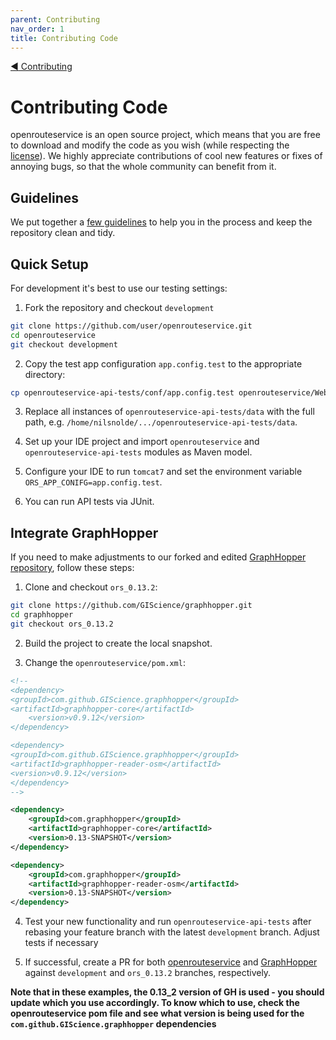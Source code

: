 ```yaml
---
parent: Contributing
nav_order: 1
title: Contributing Code
---
```


[ :arrow_backward: Contributing](Contributing)
# Contributing Code

openrouteservice is an open source project, which means that you are free to download and modify the code as you wish (while respecting the [license](https://github.com/GIScience/openrouteservice/blob/master/LICENSE)). We highly appreciate contributions of cool new features or fixes of annoying bugs, so that the whole community can benefit from it.

## Guidelines

We put together a [few guidelines](https://github.com/GIScience/openrouteservice/blob/master/CONTRIBUTE.md) to help you in the process and keep the repository clean and tidy.

## Quick Setup

For development it's best to use our testing settings:

1. Fork the repository and checkout `development`

```bash
git clone https://github.com/user/openrouteservice.git
cd openrouteservice
git checkout development
```

2. Copy the test app configuration `app.config.test` to the appropriate directory:

```bash
cp openrouteservice-api-tests/conf/app.config.test openrouteservice/WebContent/WEB-INF
```

3. Replace all instances of `openrouteservice-api-tests/data` with the full path, e.g. `/home/nilsnolde/.../openrouteservice-api-tests/data`.

4. Set up your IDE project and import `openrouteservice` and `openrouteservice-api-tests` modules as Maven model.

5. Configure your IDE to run `tomcat7` and set the environment variable `ORS_APP_CONIFG=app.config.test`.

6. You can run API tests via JUnit.

## Integrate GraphHopper

If you need to make adjustments to our forked and edited [GraphHopper repository](https://github.com/GIScience/graphhopper), follow these steps:

1. Clone and checkout `ors_0.13.2`:

```bash
git clone https://github.com/GIScience/graphhopper.git
cd graphhopper
git checkout ors_0.13.2
```

2. Build the project to create the local snapshot.

3. Change the `openrouteservice/pom.xml`:

```xml
<!--
<dependency>
<groupId>com.github.GIScience.graphhopper</groupId>
<artifactId>graphhopper-core</artifactId>
    <version>v0.9.12</version>
</dependency>

<dependency>
<groupId>com.github.GIScience.graphhopper</groupId>
<artifactId>graphhopper-reader-osm</artifactId>
<version>v0.9.12</version>
</dependency>
-->

<dependency>
    <groupId>com.graphhopper</groupId>
    <artifactId>graphhopper-core</artifactId>
    <version>0.13-SNAPSHOT</version>
</dependency>

<dependency>
    <groupId>com.graphhopper</groupId>
    <artifactId>graphhopper-reader-osm</artifactId>
    <version>0.13-SNAPSHOT</version>
</dependency>
```

4. Test your new functionality and run `openrouteservice-api-tests` after rebasing your feature branch with the latest `development` branch. Adjust tests if necessary

5. If successful, create a PR for both [openrouteservice](https://github.com/GIScience/openrouteservice/pulls) and [GraphHopper](https://github.com/GIScience/graphhopper/pulls) against `development` and `ors_0.13.2` branches, respectively.

**Note that in these examples, the 0.13_2 version of GH is used - you should update which you use accordingly. To know which to use, check the openrouteservice pom file and see what version is being used for the `com.github.GIScience.graphhopper` dependencies**

